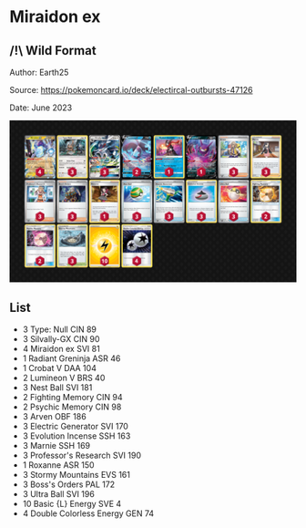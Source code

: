 # Miraidon ex

## /!\ Wild Format

Author: Earth25

Source: <https://pokemoncard.io/deck/electircal-outbursts-47126>

Date: June 2023

![decklist](../../images/SVI/Miraidon%20ex/3-%20Miraidon%20ex.png)

## List

* 3 Type: Null CIN 89
* 3 Silvally-GX CIN 90
* 4 Miraidon ex SVI 81
* 1 Radiant Greninja ASR 46
* 1 Crobat V DAA 104
* 2 Lumineon V BRS 40
* 3 Nest Ball SVI 181
* 2 Fighting Memory CIN 94
* 2 Psychic Memory CIN 98
* 3 Arven OBF 186
* 3 Electric Generator SVI 170
* 3 Evolution Incense SSH 163
* 3 Marnie SSH 169
* 3 Professor's Research SVI 190
* 1 Roxanne ASR 150
* 3 Stormy Mountains EVS 161
* 3 Boss's Orders PAL 172
* 3 Ultra Ball SVI 196
* 10 Basic {L} Energy SVE 4
* 4 Double Colorless Energy GEN 74
